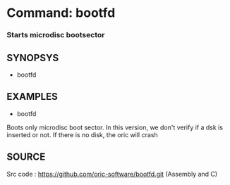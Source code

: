 # Command: bootfd

### Starts microdisc bootsector

## SYNOPSYS
+ bootfd

## EXAMPLES
+ bootfd

Boots only microdisc boot sector. In this version, we don't verify if a dsk is inserted or not. If there is no disk, the oric will crash


## SOURCE
Src code : https://github.com/oric-software/bootfd.git (Assembly and C)
